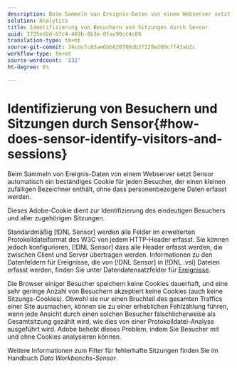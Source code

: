```yaml
---
description: Beim Sammeln von Ereignis-Daten von einem Webserver setzt Sensor automatisch ein beständiges Cookie für jeden Besucher, der einen kleinen zufälligen Bezeichner enthält, ohne dass personenbezogene Daten erfasst werden.
solution: Analytics
title: Identifizierung von Besuchern und Sitzungen durch Sensor
uuid: 3735ed2d-67c4-469b-8b3e-0fac90cc4c09
translation-type: tm+mt
source-git-commit: 34cdcfc83ae6bb620706db37228e200cff43ab2c
workflow-type: tm+mt
source-wordcount: '232'
ht-degree: 6%

---
```



# Identifizierung von Besuchern und Sitzungen durch Sensor{#how-does-sensor-identify-visitors-and-sessions}

Beim Sammeln von Ereignis-Daten von einem Webserver setzt Sensor automatisch ein beständiges Cookie für jeden Besucher, der einen kleinen zufälligen Bezeichner enthält, ohne dass personenbezogene Daten erfasst werden.

Dieses Adobe-Cookie dient zur Identifizierung des eindeutigen Besuchers und aller zugehörigen Sitzungen.

Standardmäßig [!DNL Sensor] werden alle Felder im erweiterten Protokolldateiformat des W3C von jedem HTTP-Header erfasst. Sie können jedoch konfigurieren, [!DNL Sensor] dass alle Header erfasst werden, die zwischen Client und Server übertragen werden. Informationen zu den Datenfeldern für Ereignisse, die von [!DNL Sensor] in [!DNL .vsl] Dateien erfasst werden, finden Sie unter Datendatensatzfelder für [Ereignisse](../../home/c-snsr-ovrvw/c-evnt-data-rcd-flds/c-evnt-data-rcd-flds.md#concept-ed2a8797cb5b4995b55ffd50a9f12a44).

Die Browser einiger Besucher speichern keine Cookies dauerhaft, und eine sehr geringe Anzahl von Besuchern akzeptiert keine Cookies (auch keine Sitzungs-Cookies). Obwohl sie nur einen Bruchteil des gesamten Traffics einer Site ausmachen, können sie zu einer erheblichen Fehlzählung führen, wenn jede Ansicht durch einen solchen Besucher fälschlicherweise als Gesamtsitzung gezählt wird, wie dies von einer Protokolldatei-Analyse ausgeführt wird. Adobe behebt dieses Problem, indem Sie Besucher mit und ohne Cookies analysieren können.

Weitere Informationen zum Filter für fehlerhafte Sitzungen finden Sie im Handbuch *Data Workbenchs-Sensor*.
